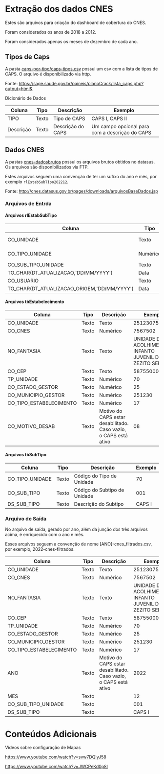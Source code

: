 # Extração dos dados CNES

Estes são arquivos para criação do dashboard de cobertura do CNES.

Foram considerados os anos de 2018 a 2012.

Foram considerados apenas os meses de dezembro de cada ano.

## Tipos de Caps

A pasta [caps-por-tipo/caps-tipos.csv](caps-por-tipo/caps-tipos.csv) possui um csv com a lista de tipos de CAPS.
O arquivo é disponibilizado via http.

Fonte: https://sage.saude.gov.br/paineis/planoCrack/lista_caps.php?output=html&

Dicionário de Dados

| Coluna    | Tipo  | Descrição         | Exemplo                                        |
|-----------|-------|-------------------|------------------------------------------------|
| TIPO      | Texto | Tipo de CAPS      | CAPS I, CAPS II                                |     
| Descrição | Texto | Descrição do CAPS | Um campo opcional para com a descrição do CAPS |

## Dados CNES

A pastas [cnes-dadosbrutos](cnes-dadosbrutos) possui os arquivos brutos obtidos no datasus.
Os arquivos são disponibilizados via FTP.

Estes arquivos seguem uma convenção de ter um sufixo do ano e mês, por exemplo `rlEstabSubTipo202212`.

Fonte: http://cnes.datasus.gov.br/pages/downloads/arquivosBaseDados.jsp

### Arquivos de Entrda

#### Arquivos rlEstabSubTipo

| Coluna                                      | Tipo     | Descrição         | Exemplo       |
|---------------------------------------------|----------|-------------------|---------------|
| CO_UNIDADE                                  | Texto    | Tipo de CAPS      | 3205209075151 |     
| CO_TIPO_UNIDADE                             | Numérico | Descrição do CAPS | 36            |
| CO_SUB_TIPO_UNIDADE                         | Texto    |                   | 009           |
| TO_CHAR(DT_ATUALIZACAO,'DD/MM/YYYY')        | Data     |                   | "05/09/2019   |
| CO_USUARIO                                  | Texto    |                   | ROMEU         |
| TO_CHAR(DT_ATUALIZACAO_ORIGEM,'DD/MM/YYYY') | Data     |                   | 12/10/2016    |

#### Arquivos tbEstabelecimento

| Coluna                  | Tipo  | Descrição                                                        | Exemplo                                                 |
|-------------------------|-------|------------------------------------------------------------------|---------------------------------------------------------|
| CO_UNIDADE              | Texto | Texto                                                            | 2512307567502                                           |
| CO_CNES                 | Texto | Numérico                                                         | 7567502                                                 |
| NO_FANTASIA             | Texto | Texto                                                            | UNIDADE DE ACOLHIMENTO INFANTO JUVENIL DR ZEZITO SERGIO |
| CO_CEP                  | Texto | Texto                                                            | 58755000                                                |
| TP_UNIDADE              | Texto | Numérico                                                         | 70                                                      |
| CO_ESTADO_GESTOR        | Texto | Numérico                                                         | 25                                                      |
| CO_MUNICIPIO_GESTOR     | Texto | Numérico                                                         | 251230                                                  |
| CO_TIPO_ESTABELECIMENTO | Texto | Numérico                                                         | 17                                                      |     
| CO_MOTIVO_DESAB         | Texto | Motivo do CAPS estar desabilitado. Caso vazio, o CAPS está ativo | 08                                                      |

#### Arquivos tbSubTipo

| Coluna          | Tipo  | Descrição                    | Exemplo |
|-----------------|-------|------------------------------|---------|
| CO_TIPO_UNIDADE | Texto | Código do Tipo de Unidade    | 70      |     
| CO_SUB_TIPO     | Texto | Código do Subtipo de Unidade | 001     |
| DS_SUB_TIPO     | Texto | Descrição do Subtipo         | CAPS I  |

### Arquivo de Saída

No arquivo de saída, gerado por ano, além da junção dos três arquivos acima, é enriquecido com o ano e mês.

Esses arquivos seguem a convenção de nome [ANO]-cnes_filtrados.csv, por exemplo, 2022-cnes-filtrados.

| Coluna                  | Tipo  | Descrição                                                        | Exemplo                                                 |
|-------------------------|-------|------------------------------------------------------------------|---------------------------------------------------------|
| CO_UNIDADE              | Texto | Texto                                                            | 2512307567502                                           |
| CO_CNES                 | Texto | Numérico                                                         | 7567502                                                 |
| NO_FANTASIA             | Texto | Texto                                                            | UNIDADE DE ACOLHIMENTO INFANTO JUVENIL DR ZEZITO SERGIO |
| CO_CEP                  | Texto | Texto                                                            | 58755000                                                |
| TP_UNIDADE              | Texto | Numérico                                                         | 70                                                      |
| CO_ESTADO_GESTOR        | Texto | Numérico                                                         | 25                                                      |
| CO_MUNICIPIO_GESTOR     | Texto | Numérico                                                         | 251230                                                  |
| CO_TIPO_ESTABELECIMENTO | Texto | Numérico                                                         | 17                                                      |     
| ANO                     | Texto | Motivo do CAPS estar desabilitado. Caso vazio, o CAPS está ativo | 2022                                                    |
| MES                     | Texto |                                                                  | 12                                                      |
| CO_SUB_TIPO_UNIDADE     | Texto |                                                                  | 001                                                     |
| DS_SUB_TIPO             | Texto |                                                                  | CAPS I                                                  |

# Conteúdos Adicionais

Vídeos sobre configuração de Mapas

https://www.youtube.com/watch?v=svw7DQIyJ58

https://www.youtube.com/watch?v=JWCPeKd0p8I
